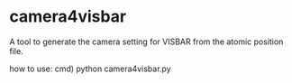 # camera4visbar
A tool to generate the camera setting for VISBAR from the atomic position file.

how to use:
cmd) python camera4visbar.py <XYZ file>
